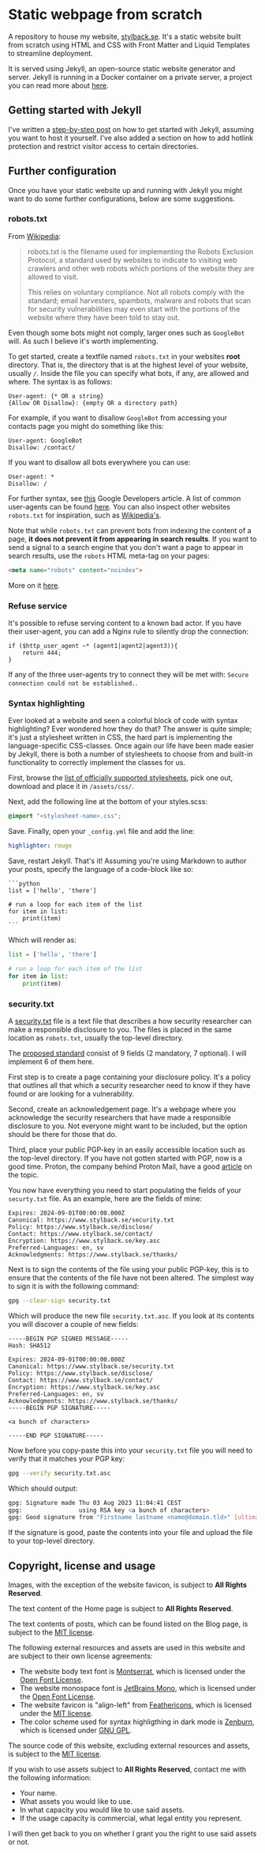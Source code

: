 # Static webpage from scratch

A repository to house my website, [stylback.se](https://www.stylback.se). It's a static website built from scratch using HTML and CSS with Front Matter and Liquid Templates to streamline deployment.

It is served using Jekyll, an open-source static website generator and server. Jekyll is running in a Docker container on a private server, a project you can read more about [here](https://github.com/Stylback/home-server).

## Getting started with Jekyll

I've written a [step-by-step post](https://www.stylback.se/) on how to get started with Jekyll, assuming you want to host it yourself. I've also added a section on how to add hotlink protection and restrict visitor access to certain directories.

## Further configuration

Once you have your static website up and running with Jekyll you might want to do some further configurations, below are some suggestions.

### robots.txt

From [Wikipedia](https://en.wikipedia.org/wiki/Robots.txt):

>robots.txt is the filename used for implementing the Robots Exclusion Protocol, a standard used by websites to indicate to visiting web crawlers and other web robots which portions of the website they are allowed to visit.
>
>This relies on voluntary compliance. Not all robots comply with the standard; email harvesters, spambots, malware and robots that scan for security vulnerabilities may even start with the portions of the website where they have been told to stay out.

Even though some bots might not comply, larger ones such as `GoogleBot` will. As such I believe it's worth implementing.

To get started, create a textfile named `robots.txt` in your websites **root** directory. That is, the directory that is at the highest level of your website, usually `/`. Inside the file you can specify what bots, if any, are allowed and where. The syntax is as follows:

```
User-agent: {* OR a string}
{Allow OR Disallow}: {empty OR a directory path}
```

For example, if you want to disallow `GoogleBot` from accessing your contacts page you might do something like this:

```
User-agent: GoogleBot
Disallow: /contact/
```

If you want to disallow all bots everywhere you can use:

```
User-agent: *
Disallow: /
```

For further syntax, see [this](https://developers.google.com/search/docs/crawling-indexing/robots/create-robots-txt) Google Developers article. A list of common user-agents can be found [here](https://user-agents.net/bots). You can also inspect other websites `robots.txt` for inspiration, such as [Wikipedia's](https://en.wikipedia.org/robots.txt).

Note that while `robots.txt` can prevent bots from indexing the content of a page, **it does not prevent it from appearing in search results**.
If you want to send a signal to a search engine that you don't want a page to appear in search results, use the `robots` HTML meta-tag on your pages:

```html
<meta name="robots" content="noindex">
```

More on it [here](https://developers.google.com/search/docs/crawling-indexing/robots-meta-tag).

### Refuse service

It's possible to refuse serving content to a known bad actor. If you have their user-agent, you can add a Nginx rule to silently drop the connection:

```
if ($http_user_agent ~* (agent1|agent2|agent3)){
    return 444;
}
```

If any of the three user-agents try to connect they will be met with:
`Secure connection could not be established.`.

### Syntax highlighting

Ever looked at a website and seen a colorful block of code with syntax highlighting? Ever wondered how they do that?
The answer is quite simple; it's just a stylesheet written in CSS, the hard part is implementing the language-specific CSS-classes.
Once again our life have been made easier by Jekyll, there is both a number of stylesheets to choose from and built-in functionality to correctly implement the classes for us.

First, browse the [list of officially supported stylesheets](https://jwarby.github.io/jekyll-pygments-themes/languages/javascript.html), pick one out, download and place it in `/assets/css/`.

Next, add the following line at the bottom of your styles.scss:

```css
@import "<stylesheet-name>.css";
```

Save. Finally, open your `_config.yml` file and add the line:

```yml
highlighter: rouge
```

Save, restart Jekyll. That's it! Assuming you're using Markdown to author your posts, specify the language of a code-block like so:

````
```python
list = ['hello', 'there']

# run a loop for each item of the list
for item in list:
    print(item)
```
````

Which will render as:

```python
list = ['hello', 'there']

# run a loop for each item of the list
for item in list:
    print(item)
```

### security.txt

A [security.txt](https://en.wikipedia.org/wiki/Security.txt) file is a text file that describes a how security researcher can make a responsible disclosure to you. The files is placed in the same location as `robots.txt`, usually the top-level directory.

The [proposed standard](https://securitytxt.org/) consist of 9 fields (2 mandatory, 7 optional). I will implement 6 of them here.

First step is to create a page containing your disclosure policy. It's a policy that outlines all that which a security researcher need to know if they have found or are looking for a vulnerability.

Second, create an acknowledgement page. It's a webpage where you acknowledge the security researchers that have made a responsible disclosure to you. Not everyone might want to be included, but the option should be there for those that do.

Third, place your public PGP-key in an easily accessible location such as the top-level directory. If you have not gotten started with PGP, now is a good time. Proton, the company behind Proton Mail, have a good [article](https://proton.me/blog/what-is-pgp-encryption) on the topic.

You now have everything you need to start populating the fields of your `securty.txt` file. As an example, here are the fields of mine:

```
Expires: 2024-09-01T00:00:00.000Z
Canonical: https://www.stylback.se/security.txt
Policy: https://www.stylback.se/disclose/
Contact: https://www.stylback.se/contact/
Encryption: https://www.stylback.se/key.asc
Preferred-Languages: en, sv
Acknowledgments: https://www.stylback.se/thanks/
```

Next is to sign the contents of the file using your public PGP-key, this is to ensure that the contents of the file have not been altered. The simplest way to sign it is with the following command:

```bash
gpg --clear-sign security.txt
```

Which will produce the new file `security.txt.asc`. If you look at its contents you will discover a couple of new fields:

```
-----BEGIN PGP SIGNED MESSAGE-----
Hash: SHA512

Expires: 2024-09-01T00:00:00.000Z
Canonical: https://www.stylback.se/security.txt
Policy: https://www.stylback.se/disclose/
Contact: https://www.stylback.se/contact/
Encryption: https://www.stylback.se/key.asc
Preferred-Languages: en, sv
Acknowledgments: https://www.stylback.se/thanks/
-----BEGIN PGP SIGNATURE-----

<a bunch of characters>

-----END PGP SIGNATURE-----
```

Now before you copy-paste this into your `security.txt` file you will need to verify that it matches your PGP key:

```bash
gpg --verify security.txt.asc
```

Which should output:

```bash
gpg: Signature made Thu 03 Aug 2023 11:04:41 CEST
gpg:                using RSA key <a bunch of characters>
gpg: Good signature from "Firstname lastname <name@domain.tld>" [ultimate]
```

If the signature is good, paste the contents into your file and upload the file to your top-level directory.

## Copyright, license and usage

Images, with the exception of the website favicon, is subject to **All Rights Reserved**.

The text content of the Home page is subject to **All Rights Reserved**.

The text contents of posts, which can be found listed on the Blog page, is subject to the [MIT license](https://mit-license.org/).

The following external resources and assets are used in this website and are subject to their own license agreements:

- The website body text font is [Montserrat](https://fonts.google.com/specimen/Montserrat/about), which is licensed under the [Open Font License](https://opensource.org/license/ofl-1-1/).
- The website monospace font is [JetBrains Mono](https://github.com/JetBrains/JetBrainsMono), which is licensed under the [Open Font License](https://github.com/JetBrains/JetBrainsMono/blob/master/OFL.txt).
- The website favicon is "align-left" from [Feathericons](https://feathericons.com/), which is licensed under the [MIT license](https://mit-license.org/).
- The color scheme used for syntax highligthing in dark mode is [Zenburn](https://github.com/jnurmine/Zenburn), which is licensed under [GNU GPL](https://www.gnu.org/licenses/gpl-3.0.html).

The source code of this website, excluding external resources and assets, is subject to the [MIT license](https://mit-license.org/).

If you wish to use assets subject to **All Rights Reserved**, contact me with the following information:

- Your name.
- What assets you would like to use.
- In what capacity you would like to use said assets.
- If the usage capacity is commercial, what legal entity you represent.

I will then get back to you on whether I grant you the right to use said assets or not.